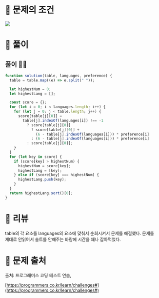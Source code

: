 # 📌 문제의 조건

![](https://images.velog.io/images/planethoon/post/cdeaee1b-a1b9-4931-991e-8b10ecb74a7e/image.png)

# 📌 풀이

## 풀이 👨‍💻

```jsx
function solution(table, languages, preference) {
  table = table.map((e) => e.split(" "));

  let highestNum = 0;
  let highestLang = [];

  const score = {};
  for (let i = 0; i < languages.length; i++) {
    for (let j = 0; j < table.length; j++) {
      score[table[j][0]] =
        table[j].indexOf(languages[i]) !== -1
          ? score[table[j][0]]
            ? score[table[j][0]] +
              (6 - table[j].indexOf(languages[i])) * preference[i]
            : (6 - table[j].indexOf(languages[i])) * preference[i]
          : score[table[j][0]];
    }
  }
  for (let key in score) {
    if (score[key] > highestNum) {
      highestNum = score[key];
      highestLang = [key];
    } else if (score[key] === highestNum) {
      highestLang.push(key);
    }
  }
  return highestLang.sort()[0];
}
```

# 📌 리뷰

table의 각 요소를 languages의 요소에 맞춰서 순회시켜서 문제를 해결했다.
문제를 제대로 안읽어서 솔트를 안해주는 바람에 시간을 꽤나 잡아먹었다.

# 📌 문제 출처

출처: 프로그래머스 코딩 테스트 연습,

[https://programmers.co.kr/learn/challenges#](https://programmers.co.kr/learn/challenges#)
